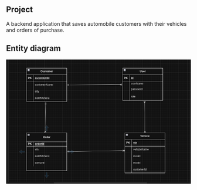 ## Project    
A backend application that saves automobile customers with their vehicles and orders of purchase. 



## Entity diagram
![screenshot](image/entity_diagram.png)   
